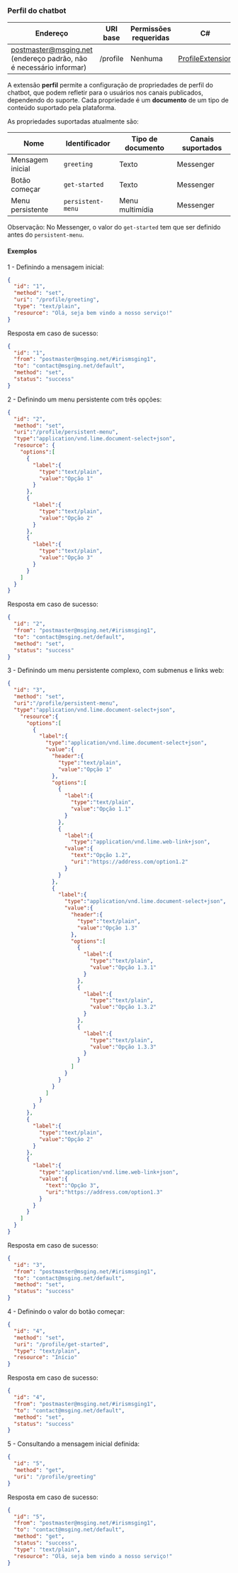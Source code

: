 
### Perfil do chatbot
| Endereço              | URI base     | Permissões requeridas   | C#              |
|-----------------------|--------------|-------------------------|-----------------|
| postmaster@msging.net (endereço padrão, não é necessário informar) | /profile | Nenhuma | [ProfileExtension](https://github.com/takenet/messaginghub-client-csharp/blob/master/src/Takenet.MessagingHub.Client/Extensions/Profile/ProfileExtension.cs) |

A extensão **perfil** permite a configuração de propriedades de perfil do chatbot, que podem refletir para o usuários nos canais publicados, dependendo do suporte. Cada propriedade é um **documento** de um tipo de conteúdo suportado pela plataforma.

As propriedades suportadas atualmente são:

| Nome             | Identificador     | Tipo de documento | Canais suportados   |
|------------------|-------------------|-------------------|---------------------|
| Mensagem inicial | `greeting`        | Texto             | Messenger           |
| Botão começar    | `get-started`     | Texto             | Messenger           |
| Menu persistente | `persistent-menu` | Menu multimídia   | Messenger           |

Observação: No Messenger, o valor do `get-started` tem que ser definido antes do `persistent-menu`.

#### Exemplos
1 - Definindo a mensagem inicial:
```json
{  
  "id": "1",
  "method": "set",
  "uri": "/profile/greeting",
  "type": "text/plain",
  "resource": "Olá, seja bem vindo a nosso serviço!"
}
```
Resposta em caso de sucesso:
```json
{
  "id": "1",
  "from": "postmaster@msging.net/#irismsging1",
  "to": "contact@msging.net/default",
  "method": "set",
  "status": "success"
}
```

2 - Definindo um menu persistente com três opções:
```json
{  
  "id": "2",
  "method": "set",
  "uri":"/profile/persistent-menu",
  "type":"application/vnd.lime.document-select+json",
  "resource": {
    "options":[
      {
        "label":{
          "type":"text/plain",
          "value":"Opção 1"
        }
      },
      {
        "label":{
          "type":"text/plain",
          "value":"Opção 2"
        }
      },
      {
        "label":{
          "type":"text/plain",
          "value":"Opção 3"
        }
      }
    ]
  }
}
```
Resposta em caso de sucesso:
```json
{
  "id": "2",
  "from": "postmaster@msging.net/#irismsging1",
  "to": "contact@msging.net/default",
  "method": "set",
  "status": "success"
}
```


3 - Definindo um menu persistente complexo, com submenus e links web:
```json
{  
  "id": "3",
  "method": "set",
  "uri":"/profile/persistent-menu",
  "type":"application/vnd.lime.document-select+json",
    "resource":{
      "options":[
        {
          "label":{
            "type":"application/vnd.lime.document-select+json",
            "value":{
              "header":{
                "type":"text/plain",
                "value":"Opção 1"
              },
              "options":[
                {
                  "label":{
                    "type":"text/plain",
                    "value":"Opção 1.1"
                  }
                },
                {
                  "label":{
                    "type":"application/vnd.lime.web-link+json",
                  "value":{
                    "text":"Opção 1.2",
                    "uri":"https://address.com/option1.2"
                  }
                }
              },
              {
                "label":{
                  "type":"application/vnd.lime.document-select+json",
                  "value":{
                    "header":{
                      "type":"text/plain",
                      "value":"Opção 1.3"
                    },
                    "options":[
                      {
                        "label":{
                          "type":"text/plain",
                          "value":"Opção 1.3.1"
                        }
                      },
                      {
                        "label":{
                          "type":"text/plain",
                          "value":"Opção 1.3.2"
                        }
                      },
                      {
                        "label":{
                          "type":"text/plain",
                          "value":"Opção 1.3.3"
                        }
                      }
                    ]
                  }
                }
              }
            ]
          }
        }
      },
      {
        "label":{
          "type":"text/plain",
          "value":"Opção 2"
        }
      },
      {
        "label":{
          "type":"application/vnd.lime.web-link+json",
          "value":{
            "text":"Opção 3",
            "uri":"https://address.com/option1.3"
          }
        }
      }
    ]
  }
}
```
Resposta em caso de sucesso:
```json
{
  "id": "3",
  "from": "postmaster@msging.net/#irismsging1",
  "to": "contact@msging.net/default",
  "method": "set",
  "status": "success"
}
```
4 - Definindo o valor do botão começar:
```json
{  
  "id": "4",
  "method": "set",
  "uri": "/profile/get-started",
  "type": "text/plain",
  "resource": "Início"
}
```
Resposta em caso de sucesso:
```json
{
  "id": "4",
  "from": "postmaster@msging.net/#irismsging1",
  "to": "contact@msging.net/default",
  "method": "set",
  "status": "success"
}
```

5 - Consultando a mensagem inicial definida:
```json
{  
  "id": "5",
  "method": "get",
  "uri": "/profile/greeting"  
}
```
Resposta em caso de sucesso:
```json
{
  "id": "5",
  "from": "postmaster@msging.net/#irismsging1",
  "to": "contact@msging.net/default",
  "method": "get",
  "status": "success",
  "type": "text/plain",
  "resource": "Olá, seja bem vindo a nosso serviço!"
}
```

